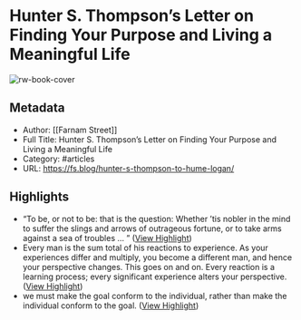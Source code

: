 # Hunter S. Thompson’s Letter on Finding Your Purpose and Living a Meaningful Life

![rw-book-cover](https://149664534.v2.pressablecdn.com/wp-content/uploads/2014/05/Finding-Your-Purpose-and-Living-a-Meaningful-Life.png)

## Metadata
- Author: [[Farnam Street]]
- Full Title: Hunter S. Thompson’s Letter on Finding Your Purpose and Living a Meaningful Life
- Category: #articles
- URL: https://fs.blog/hunter-s-thompson-to-hume-logan/

## Highlights
- “To be, or not to be: that is the question: Whether ’tis nobler in the mind to suffer the slings and arrows of outrageous fortune, or to take arms against a sea of troubles … ” ([View Highlight](https://read.readwise.io/read/01hb49b1gst1bh1gjxce4b8mqw))
- Every man is the sum total of his reactions to experience. As your experiences differ and multiply, you become a different man, and hence your perspective changes. This goes on and on. Every reaction is a learning process; every significant experience alters your perspective. ([View Highlight](https://read.readwise.io/read/01hb49e917daj3jkvx3qxfprzh))
- we must make the goal conform to the individual, rather than make the individual conform to the goal. ([View Highlight](https://read.readwise.io/read/01hb49jmvgd3d75gtfrsqhh2xn))
